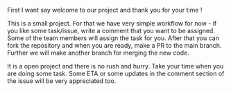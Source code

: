 First I want say welcome to our project and thank you for your time !

This is a small project. For that we have very simple workflow for now - if you like some task/issue, write a comment that you want to be assigned. Some of the team members will assign the task for you. After that you can fork the repository and when you are ready, make a PR to the main branch. Further we will make another branch for merging the new code.

It is a open project and there is no rush and hurry. Take your time when you are doing some task. Some ETA or some updates in the comment section of the issue will be very appreciated too.